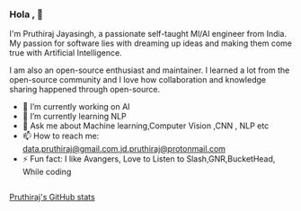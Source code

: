 ### Hola , 👋

I'm Pruthiraj Jayasingh, a passionate self-taught Ml/AI engineer  from India. My passion for software lies with dreaming up ideas and making them come true with Artificial Intelligence. 

I am also an open-source enthusiast and maintainer. I learned a lot from the open-source community and I love how collaboration and knowledge sharing happened through open-source.

- 🔭 I’m currently working on AI 
- 🌱 I’m currently learning NLP
- 💬 Ask me about Machine learning,Computer Vision ,CNN , NLP etc
- 📫 How to reach me: data.pruthiraj@gmail.com,jd.pruthiraj@protonmail.com
- ⚡ Fun fact: I like Avangers, Love to Listen to Slash,GNR,BucketHead, While coding

```python

```

[Pruthiraj's GitHub stats](https://github-readme-stats.vercel.app/api?username=Code-Trees&show_icons=true&theme=radical)

